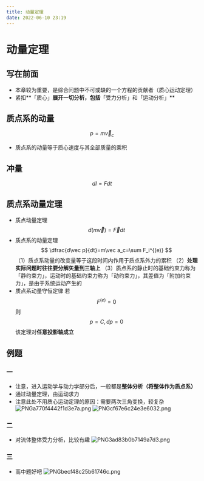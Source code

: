 ```yaml
---
title: 动量定理
date: 2022-06-10 23:19
---
```

# 动量定理
## 写在前面
* 本章较为重要，是综合问题中不可或缺的一个方程的贡献者（质心运动定理）
* 紧扣**「质心」**展开一切分析，包括**「受力分析」和「运动分析」**
## 质点系的动量
$$
p=m\vec v_c
$$
* 质点系的动量等于质心速度与其全部质量的乘积
## 冲量
$$
dI=F dt
$$
## 质点系动量定理
* 质点动量定理
$$
d(m\vec v)=\vec Fdt
$$
* 质点系的动量定理
$$
\dfrac{d\vec p}{dt}=m\vec a_c=\sum F_i^{(e)}
$$
（1）质点系动量的改变量等于这段时间内作用于质点系外力的累积
（2）**处理实际问题时往往要分解矢量到三轴上**
（3）质点系的静止时的基础约束力称为「静约束力」，运动时的基础约束力称为「动约束力」，其差值为「附加约束力」，是由于系统运动产生的
* 质点系动量守恒定律
若
$$
F^{(e)}=0
$$
则
$$
p=C,dp=0
$$
该定理对**任意投影轴成立**
## 例题
### 一
* 注意，进入运动学与动力学部分后，一般都是**整体分析（将整体作为质点系）**
* 通过动量定理，由运动求力
* 注意此处不用质心运动定理的原因：需要两次三角变换，较复杂
![PNGa770f4442f1d3e7a.png](http://image.tjzfile.xyz/images/2022/06/10/PNGa770f4442f1d3e7a.png)
![PNGcf67e6c24e3e6032.png](http://image.tjzfile.xyz/images/2022/06/10/PNGcf67e6c24e3e6032.png)
### 二
* 对流体整体受力分析，比较有趣
![PNG3ad83b0b7149a7d3.png](http://image.tjzfile.xyz/images/2022/06/10/PNG3ad83b0b7149a7d3.png)
### 三
* 高中题好吧
![PNGbecf48c25b61746c.png](http://image.tjzfile.xyz/images/2022/06/10/PNGbecf48c25b61746c.png)
